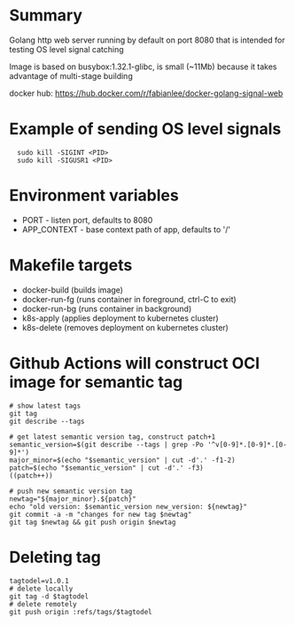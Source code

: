 # Summary
Golang http web server running by default on port 8080 that is intended for testing OS level signal catching

Image is based on busybox:1.32.1-glibc, is small (~11Mb) because it takes advantage of multi-stage building

docker hub: https://hub.docker.com/r/fabianlee/docker-golang-signal-web

# Example of sending OS level signals

```
  sudo kill -SIGINT <PID>
  sudo kill -SIGUSR1 <PID>
```

# Environment variables

* PORT - listen port, defaults to 8080
* APP_CONTEXT - base context path of app, defaults to '/'


# Makefile targets
* docker-build (builds image)
* docker-run-fg (runs container in foreground, ctrl-C to exit)
* docker-run-bg (runs container in background)
* k8s-apply (applies deployment to kubernetes cluster)
* k8s-delete (removes deployment on kubernetes cluster)


# Github Actions will construct OCI image for semantic tag

```
# show latest tags
git tag
git describe --tags

# get latest semantic version tag, construct patch+1
semantic_version=$(git describe --tags | grep -Po '^v[0-9]*.[0-9]*.[0-9]*')
major_minor=$(echo "$semantic_version" | cut -d'.' -f1-2)
patch=$(echo "$semantic_version" | cut -d'.' -f3)
((patch++))

# push new semantic version tag
newtag="${major_minor}.${patch}"
echo "old version: $semantic_version new_version: ${newtag}"
git commit -a -m "changes for new tag $newtag"
git tag $newtag && git push origin $newtag
```

# Deleting tag

```
tagtodel=v1.0.1
# delete locally
git tag -d $tagtodel
# delete remotely
git push origin :refs/tags/$tagtodel
```


